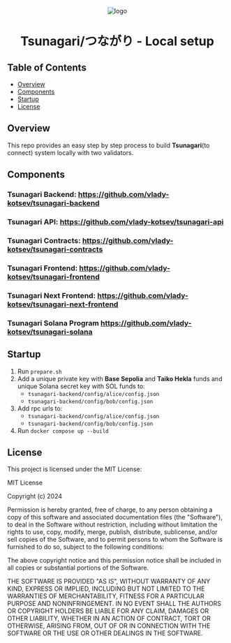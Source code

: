 <div align="center">
  <img src="https://github.com/user-attachments/assets/8e4e3361-4930-45ef-addc-a0b576e8c56f" alt="logo" />
  <h1>Tsunagari/つながり - Local setup</h1>
  
</div>

## Table of Contents

- [Overview](#overview)
- [Components](#components)
- [Startup](#startup)
- [License](#license)

## Overview

This repo provides an easy step by step process to build **Tsunagari**(to connect) system locally with two validators.

## Components

### Tsunagari Backend: https://github.com/vlady-kotsev/tsunagari-backend

### Tsunagari API: https://github.com/vlady-kotsev/tsunagari-api

### Tsunagari Contracts: https://github.com/vlady-kotsev/tsunagari-contracts

### Tsunagari Frontend: https://github.com/vlady-kotsev/tsunagari-frontend

### Tsunagari Next Frontend: https://github.com/vlady-kotsev/tsunagari-next-frontend

### Tsunagari Solana Program https://github.com/vlady-kotsev/tsunagari-solana

## Startup

1. Run `prepare.sh`
2. Add a unique private key with **Base Sepolia** and **Taiko Hekla** funds and unique Solana secret key with SOL funds to:
   - `tsunagari-backend/config/alice/config.json`
   - `tsunagari-backend/config/bob/config.json`
3. Add rpc urls to:
   - `tsunagari-backend/config/alice/config.json`
   - `tsunagari-backend/config/bob/config.json`
4. Run `docker compose up --build`

## License

This project is licensed under the MIT License:

MIT License

Copyright (c) 2024

Permission is hereby granted, free of charge, to any person obtaining a copy
of this software and associated documentation files (the "Software"), to deal
in the Software without restriction, including without limitation the rights
to use, copy, modify, merge, publish, distribute, sublicense, and/or sell
copies of the Software, and to permit persons to whom the Software is
furnished to do so, subject to the following conditions:

The above copyright notice and this permission notice shall be included in all
copies or substantial portions of the Software.

THE SOFTWARE IS PROVIDED "AS IS", WITHOUT WARRANTY OF ANY KIND, EXPRESS OR
IMPLIED, INCLUDING BUT NOT LIMITED TO THE WARRANTIES OF MERCHANTABILITY,
FITNESS FOR A PARTICULAR PURPOSE AND NONINFRINGEMENT. IN NO EVENT SHALL THE
AUTHORS OR COPYRIGHT HOLDERS BE LIABLE FOR ANY CLAIM, DAMAGES OR OTHER
LIABILITY, WHETHER IN AN ACTION OF CONTRACT, TORT OR OTHERWISE, ARISING FROM,
OUT OF OR IN CONNECTION WITH THE SOFTWARE OR THE USE OR OTHER DEALINGS IN THE
SOFTWARE.
